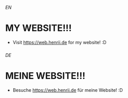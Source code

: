 *EN*
# MY WEBSITE!!!

* Visit https://web.henrii.de for my website! :D
###
*DE*
# MEINE WEBSITE!!!

* Besuche https://web.henrii.de für meine Website! :D
### 

